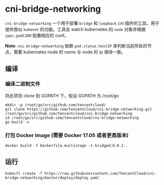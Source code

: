 # cni-bridge-networking

`cni-bridge-networking` 一个用于部署 `bridge` 和 `loopback` cni 插件的工具，用于提供类似 `kubenet` 的功能。工具会 watch kubernetes 的 `node` 对象并根据 `spec.podCIDR` 配置相应的 conf。

**Note**: `cni-bridge-networking` 依赖 `pod.status.hostIP` 来判断当前所处的节点，需要 kubernetes node 的 name 与 node 的 ip 保持一致。

## 编译

### 编译二进制文件
将此项目 clone 到 GOPATH 下，假设 GOPATH 为 /root/go

```
mkdir -p /root/go/src/github.com/tencentcloud/
git clone https://github.com/tencentcloud/cni-bridge-networking.git /root/go/src/github.com/tencentcloud/cni-bridge-networking
cd /root/go/src/github.com/tencentcloud/cni-bridge-networking
go build -v
```

### 打包 Docker Image (需要 Docker 17.05 或者更高版本)

```
docker build -f Dockerfile.multistage -t bridged:0.0.1 .
```

## 运行

```
kubectl create -f https://raw.githubusercontent.com/TencentCloud/cni-bridge-networking/master/deploy/deploy.yaml
```
